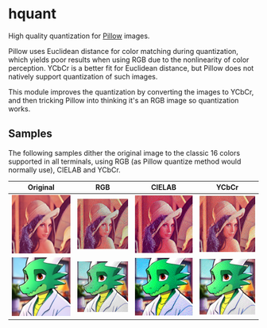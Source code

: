 # hquant

High quality quantization for [Pillow](https://python-pillow.org/) images.

Pillow uses Euclidean distance for color matching during quantization, which yields poor results
when using RGB due to the nonlinearity of color perception. YCbCr is a better fit for Euclidean
distance, but Pillow does not natively support quantization of such images.

This module improves the quantization by converting the images to YCbCr, and then tricking
Pillow into thinking it's an RGB image so quantization works.

## Samples

The following samples dither the original image to the classic 16 colors supported in all terminals,
using RGB (as Pillow quantize method would normally use), CIELAB and YCbCr.

| Original                                    | RGB                                         | CIELAB                                         | YCbCr                                           |
| ------------------------------------------- | ------------------------------------------- | ---------------------------------------------- | ----------------------------------------------- |
| ![Original Lena](samples/lena_orig.png)     | ![Lena using RGB](samples/lena_rgb.png)     | ![Lena using CIELAB](samples/lena_lab.png)     | ![Lena using YCbCr](samples/lena_ycbcr.png)     |
| ![Original Kobold](samples/kobold_orig.png) | ![Kobold using RGB](samples/kobold_rgb.png) | ![Kobold using CIELAB](samples/kobold_lab.png) | ![Kobold using YCbCr](samples/kobold_ycbcr.png) |
